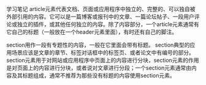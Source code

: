 学习笔记
article元素代表文档、页面或应用程序中独立的、完整的、可以独自被外部引用的内容。它可以是一篇博客或报刊中的文章、一篇论坛帖子、一段用户评论或独立的插件，或其他任何独立的内容。除了内容部分，一个article元素通常有它自己的标题（一般放在一个header元素里面），有时还有自己的脚注。

section用作一段有专题性的内容，一般在它里面会带有标题。 section典型的应用场景应该是文章的章节、标签对话框中的标签页、或者论文中有编号的部分。section元素用于对网站或应用程序中页面上的内容进行分块，section元素的作用是对页面上的内容进行分块，或者说对文章进行分段；一个section元素通常由内容及其标题组成，通常不推荐为那些没有标题的内容使用section元素。

